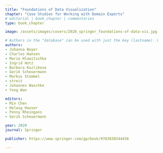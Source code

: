 ```yaml
---
title: "Foundations of Data Visualization"
chapter: "Case Studies for Working with Domain Experts"
# editorial | book_chapter | commentaries
type: book_chapter

image: /assets/images/covers/2020_springer_foundations-of-data-vis.jpg

# Authors in the "database" can be used with just the key (lastname). Others can be written properly.
authors:
- Johanna Beyer
- Charles Hansen
- Mario Hlawitschka
- Ingrid Hotz
- Barbora Kozlikova
- Gerik Scheuermann
- Markus Stommel
- streit
- Johannes Waschke
- Yong Wan

editors: 
- Min Chen
- Helwig Hauser
- Penny Rheingans
- Gerik Scheuermann 

year: 2020
journal: Springer

publisher: https://www.springer.com/gp/book/9783030344436 

---
```




